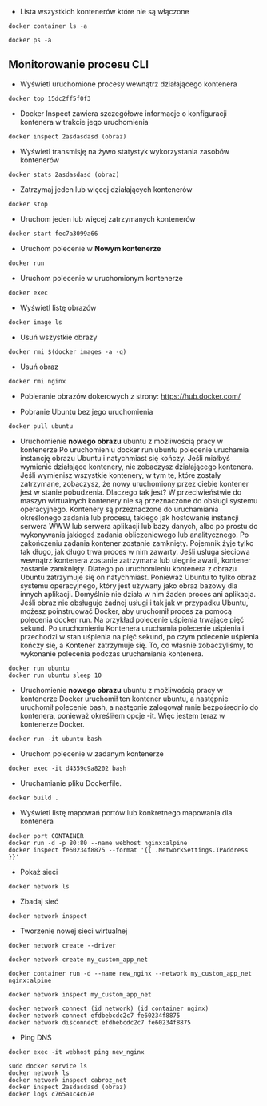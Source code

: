 * Lista wszystkich kontenerów które nie są włączone 

```shell
docker container ls -a
```

```shell
docker ps -a
```

## Monitorowanie procesu CLI

* Wyświetl uruchomione procesy wewnątrz działającego kontenera 
```shell
docker top 15dc2ff5f0f3
```

* Docker Inspect zawiera szczegółowe informacje o konfiguracji kontenera w trakcie jego uruchomienia
```shell
docker inspect 2asdasdasd (obraz)
```

* Wyświetl transmisję na żywo statystyk wykorzystania zasobów kontenerów
```shell
docker stats 2asdasdasd (obraz)
```

* Zatrzymaj jeden lub więcej działających kontenerów

```shell
docker stop
```

* Uruchom jeden lub więcej zatrzymanych kontenerów
```shell
docker start fec7a3099a66
```

* Uruchom polecenie w **Nowym kontenerze**

```shell
docker run
```

* Uruchom polecenie w uruchomionym kontenerze

```shell
docker exec
```

* Wyświetl listę obrazów
```shell
docker image ls
```

* Usuń wszystkie obrazy
```shell
docker rmi $(docker images -a -q)
```

* Usuń obraz 
```shell
docker rmi nginx
```

* Pobieranie obrazów dokerowych z strony: https://hub.docker.com/

* Pobranie Ubuntu bez jego uruchomienia
```shell
docker pull ubuntu
```

* Uruchomienie **nowego obrazu** ubuntu z możliwością pracy w kontenerze
Po uruchomieniu docker run ubuntu polecenie uruchamia instancję obrazu Ubuntu i natychmiast się kończy. Jeśli miałbyś wymienić działające kontenery, nie zobaczysz działającego kontenera. Jeśli wymienisz wszystkie kontenery, w tym te, które zostały zatrzymane, zobaczysz, że nowy uruchomiony przez ciebie kontener jest w stanie pobudzenia. Dlaczego tak jest? W przeciwieństwie do maszyn wirtualnych kontenery nie są przeznaczone do obsługi systemu operacyjnego. Kontenery są przeznaczone do uruchamiania określonego zadania lub procesu, takiego jak hostowanie instancji serwera WWW lub serwera aplikacji lub bazy danych, albo po prostu do wykonywania jakiegoś zadania obliczeniowego lub analitycznego. Po zakończeniu zadania kontener zostanie zamknięty. Pojemnik żyje tylko tak długo, jak długo trwa proces w nim zawarty. Jeśli usługa sieciowa wewnątrz kontenera zostanie zatrzymana lub ulegnie awarii, kontener zostanie zamknięty. Dlatego po uruchomieniu kontenera z obrazu Ubuntu zatrzymuje się on natychmiast. Ponieważ Ubuntu to tylko obraz systemu operacyjnego, który jest używany jako obraz bazowy dla innych aplikacji. Domyślnie nie działa w nim żaden proces ani aplikacja. Jeśli obraz nie obsługuje żadnej usługi i tak jak w przypadku Ubuntu, możesz poinstruować Docker, aby uruchomił proces za pomocą polecenia docker run. Na przykład polecenie uśpienia trwające pięć sekund. Po uruchomieniu Kontenera uruchamia polecenie uśpienia i przechodzi w stan uśpienia na pięć sekund, po czym polecenie uśpienia kończy się, a Kontener zatrzymuje się. To, co właśnie zobaczyliśmy, to wykonanie polecenia podczas uruchamiania kontenera.
```shell
docker run ubuntu
docker run ubuntu sleep 10
```

* Uruchomienie **nowego obrazu** ubuntu z możliwością pracy w kontenerze 
Docker uruchomił ten kontener ubuntu, a następnie uruchomił polecenie bash, 
a następnie zalogował mnie bezpośrednio do kontenera, ponieważ określiłem opcje -it. 
Więc jestem teraz w kontenerze Docker.
```shell
docker run -it ubuntu bash 
```

* Uruchom polecenie w zadanym kontenerze
```shell
docker exec -it d4359c9a8202 bash 
```

* Uruchamianie pliku Dockerfile. 
```shell
docker build .
```
* Wyświetl listę mapowań portów lub konkretnego mapowania dla kontenera
```shell
docker port CONTAINER
docker run -d -p 80:80 --name webhost nginx:alpine 
docker inspect fe60234f8875 --format '{{ .NetworkSettings.IPAddress }}'
```

* Pokaż sieci
```shell
docker network ls
```

* Zbadaj sieć
```shell
docker network inspect
```

* Tworzenie nowej sieci wirtualnej
```shell
docker network create --driver

docker network create my_custom_app_net

docker container run -d --name new_nginx --network my_custom_app_net nginx:alpine

docker network inspect my_custom_app_net

docker network connect (id network) (id container nginx)
docker network connect efdbebcdc2c7 fe60234f8875
docker network disconnect efdbebcdc2c7 fe60234f8875
```

* Ping DNS
```shell
docker exec -it webhost ping new_nginx

```

```shell
sudo docker service ls
docker network ls
docker network inspect cabroz_net
docker inspect 2asdasdasd (obraz)
docker logs c765a1c4c67e 
```